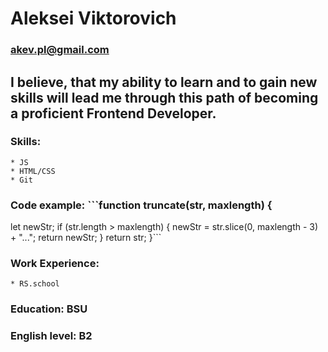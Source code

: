 # Aleksei Viktorovich
### akev.pl@gmail.com
## I believe, that my ability to learn and to gain new skills will lead me through this path of becoming a proficient Frontend Developer.
### Skills:
    * JS
    * HTML/CSS
    * Git
### Code example: ```function truncate(str, maxlength) {
  let newStr;
  if (str.length > maxlength) {
 newStr = str.slice(0, maxlength - 3) + "...";
 return newStr;
  }
  return str;
}```
### Work Experience:
    * RS.school
### Education: BSU
### English level: B2



